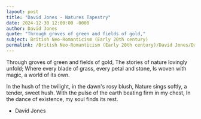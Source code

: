 ```yaml
---
layout: post
title: "David Jones - Natures Tapestry"
date: 2024-12-30 12:00:00 -0000
author: David Jones
quote: "Through groves of green and fields of gold,"
subject: British Neo-Romanticism (Early 20th century)
permalink: /British Neo-Romanticism (Early 20th century)/David Jones/David Jones - Natures Tapestry
---
```


Through groves of green and fields of gold,
The stories of nature lovingly unfold;
Where every blade of grass, every petal and stone,
Is woven with magic, a world of its own.

In the hush of the twilight, in the dawn's rosy blush,
Nature sings softly, a tender, sweet hush.
With the pulse of the earth beating firm in my chest,
In the dance of existence, my soul finds its rest.

- David Jones

